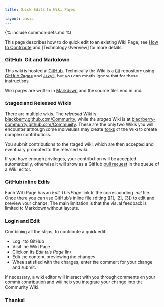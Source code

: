 ```yaml
---
title: Quick Edits to Wiki Pages

layout: basic
---
```

{% include common-defs.md %}

This page describes how to do quick edit to an existing Wiki Page;
see
[How to Contribute](Contribute.html) and [Technology Overview]
for more details.

### GitHub, Git and Markdown

This wiki is hosted at [GitHub](http://en.wikipedia.org/wiki/GitHub).
Technically the Wiki is a [Git][4] repository
using [GitHub Pages](http://help.github.com/pages/) and
[Jekyll](http://github.com/mojombo/jekyll/),
but you can mostly ignore that for these instructions

[4]: <http://en.wikipedia.org/wiki/Git_(software)>

Wiki pages are written in
[Markdown](http://daringfireball.net/projects/markdown/) and the source files end in .md.

### Staged and Released Wikis

There are multiple wikis.  The _released_ Wiki is
[blackberry.github.com/Community][5], while the _staged_ Wiki is at
[blackberry-community.github.com/Community][6].
These are the only two Wikis you will encounter although
some individuals may create [forks](http://help.github.com/fork-a-repo/)
of the Wiki to create complex contributions.

[5]: <http://blackberry.github.com/Community/index.html>
[6]: <http://blackberry-community.github.com/Community/index.html>

You submit contributions to the staged wiki, which are
then accepted and eventually promoted to the released wiki.

If you have enough privileges, your contribution will be accepted automatically, otherwise it
will show as a GitHub [pull request](http://help.github.com/send-pull-requests/)
in the queue of a Wiki editor.

### GitHub inline Edits

Each Wiki Page has an _Edit This Page_ link to the corresponding _.md_ file.
Once there you can use GitHub's inline file editing (\[[1]\], \[[2]\], \[[3]\])
to edit and preview your change.
The main limitation is that the visual feedback is limited to Markdown without layouts.

[1]: <https://github.com/blog/143-inline-file-editing> "Inline File Editing"
[2]: <https://github.com/blog/844-forking-with-the-edit-button> "Forking with the Edit Button"
[3]: <https://github.com/blog/905-edit-like-an-ace> "Edit Like an Ace"

### Login and Edit

Combining all the steps, to contribute a quick edit:

* Log into GitHub
* Visit the Wiki Page
* Click on its _Edit this Page_ link
* Edit the content, previewing the changes
* When satisfied with the changes, enter the comment for your change and submit.

If necessary, a wiki editor will interact with you through comments on your commit contribution and
will help you integrate your change into the Community Wiki.

### Thanks!
